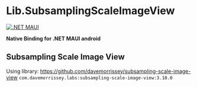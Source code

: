 
# Lib.SubsamplingScaleImageView

[![.NET MAUI](https://img.shields.io/badge/.NET%20MAUI-512BD4?style=flat&logo=dotnet&label=.NET%20MAUI)](https://dotnet.microsoft.com/en-us/apps/maui)

**Native Binding for .NET MAUI android**

## Subsampling Scale Image View
Using library: https://github.com/davemorrissey/subsampling-scale-image-view
```com.davemorrissey.labs:subsampling-scale-image-view:3.10.0```
